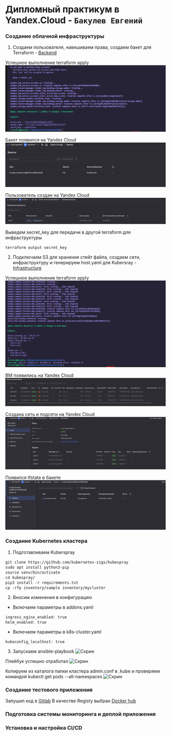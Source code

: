 # Дипломный практикум в Yandex.Cloud - `Бакулев Евгений`

### Создание облачной инфраструктуры

1. Создаем пользователя, навешиваем права, создаем бакет для Terraform - [Backend](https://github.com/garrkiss/diplom/tree/main/terraform/backend)

Успешное выполнение terraform apply
![Скрин](https://github.com/garrkiss/diplom/blob/main/img/backend/1.png)

Бакет появился на Yandex Cloud
![Скрин](https://github.com/garrkiss/diplom/blob/main/img/backend/2.png)

Пользователь создан на Yandex Cloud
![Скрин](https://github.com/garrkiss/diplom/blob/main/img/backend/3.png)

Выведем secret_key для передачи в другой terraform для инфраструктуры
```
terraform output secret_key
```

2. Подключаем S3 для хранения стейт файла, создаем сети, инфраструктуру и генерируем host.yaml для Kubersray - [Infrastructure](https://github.com/garrkiss/diplom/tree/main/terraform/infrastructure)

Успешное выполнение terraform apply
![Скрин](https://github.com/garrkiss/diplom/blob/main/img/infrastructure/1.png)

ВМ появились на Yandex Cloud
![Скрин](https://github.com/garrkiss/diplom/blob/main/img/infrastructure/2.png)

Создана сеть и подсети на Yandex Cloud
![Скрин](https://github.com/garrkiss/diplom/blob/main/img/infrastructure/3.png)

Появился tfstate в бакете
![Скрин](https://github.com/garrkiss/diplom/blob/main/img/infrastructure/4.png)


### Создание Kubernetes кластера

1. Подготавливаем Kuberspray

```
git clone https://github.com/kubernetes-sigs/kubespray
sudo apt install python3-pip
source venv/bin/activate
cd kubespray/
pip3 install -r requirements.txt
cp -rfp inventory/sample inventory/mycluster
```
2. Вносим изменения в конфигурацию
   
- Включаем параметры в addons.yaml
```  
ingress_nginx_enabled: true
helm_enabled: true
````
- Включаем параметры в k8s-cluster.yaml
````
kubeconfig_localhost: true
````

3. Запускаем ansible-playbook
![Скрин](https://github.com/garrkiss/diplom/blob/main/img/kuberspray/1.png)

Плейбук успешно отработал
![Скрин](https://github.com/garrkiss/diplom/blob/main/img/kuberspray/2.png)

Копируем из каталога папки кластера admin.conf в .kube и проверяем командой kubectl get pods --all-namespaces
![Скрин](https://github.com/garrkiss/diplom/blob/main/img/kuberspray/3.png)


### Создание тестового приложения

Запушил код в [Gitlab](https://gitlab.com/garrkiss/test-app)
В качестве Registy выбран [Docker hub](https://hub.docker.com/repository/docker/garrkiss/test-app)


### Подготовка cистемы мониторинга и деплой приложения



### Установка и настройка CI/CD
